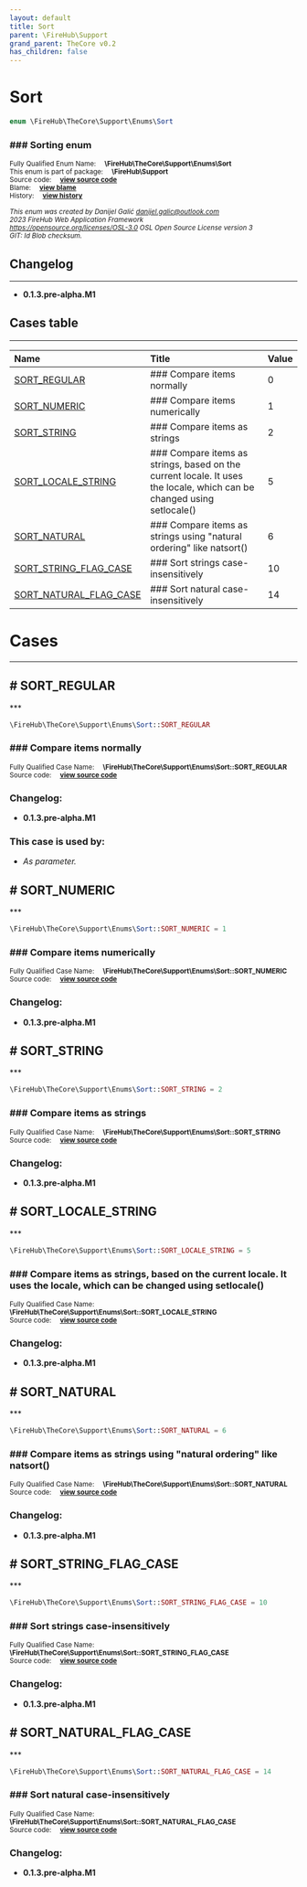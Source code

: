```yaml
---
layout: default
title: Sort
parent: \FireHub\Support
grand_parent: TheCore v0.2
has_children: false
---
```


<link rel="stylesheet" type="text/css" href="/css/style.css" />

# Sort

```php
enum \FireHub\TheCore\Support\Enums\Sort
```

### ### Sorting enum

<sub>Fully Qualified Enum Name:  **\FireHub\TheCore\Support\Enums\Sort**</sub><br>
<sub>This enum is part of package:  **\FireHub\Support**</sub><br>
<sub>Source code:  **[view source code](https://github.com/The-FireHub-Project/TheCore/blob/v1.0/src/support/enums/firehub.Sort.php#L23)**</sub><br>
<sub>Blame:  **[view blame](https://github.com/The-FireHub-Project/TheCore/blame/v1.0/src/support/enums/firehub.Sort.php)**</sub><br>
<sub>History:  **[view history](https://github.com/The-FireHub-Project/TheCore/commits/v1.0/src/support/enums/firehub.Sort.php)**</sub><br>

<sub>_This enum was created by Danijel Galić <danijel.galic@outlook.com>_</sub><br>
<sub>_2023 FireHub Web Application Framework_</sub><br>
<sub>_<https://opensource.org/licenses/OSL-3.0> OSL Open Source License version 3_</sub><br>
<sub>_GIT: $Id$ Blob checksum._</sub><br>

## Changelog
***

* **0.1.3.pre-alpha.M1** 


## Cases table
***

| Name  | Title | Value |
| :---  | :---  | :---  |
|<a href="#sort_regular">SORT_REGULAR</a>|### Compare items normally|0|
|<a href="#sort_numeric">SORT_NUMERIC</a>|### Compare items numerically|1|
|<a href="#sort_string">SORT_STRING</a>|### Compare items as strings|2|
|<a href="#sort_locale_string">SORT_LOCALE_STRING</a>|### Compare items as strings, based on the current locale. It uses the locale, which can be changed using setlocale()|5|
|<a href="#sort_natural">SORT_NATURAL</a>|### Compare items as strings using "natural ordering" like natsort()|6|
|<a href="#sort_string_flag_case">SORT_STRING_FLAG_CASE</a>|### Sort strings case-insensitively|10|
|<a href="#sort_natural_flag_case">SORT_NATURAL_FLAG_CASE</a>|### Sort natural case-insensitively|14|


# Cases
***


<h2><a name="sort_regular"># SORT_REGULAR</a></h2>
***

```php
\FireHub\TheCore\Support\Enums\Sort::SORT_REGULAR
```

### ### Compare items normally

<sub>Fully Qualified Case Name:  **\FireHub\TheCore\Support\Enums\Sort::SORT_REGULAR**</sub><br>
<sub>Source code:  **[view source code](https://github.com/The-FireHub-Project/TheCore/blob/v1.0/src/support/enums/firehub.Sort.php#L29)**</sub><br>

### Changelog:

* **0.1.3.pre-alpha.M1** 

### This case is used by:

* *As parameter.*


<h2><a name="sort_numeric"># SORT_NUMERIC</a></h2>
***

```php
\FireHub\TheCore\Support\Enums\Sort::SORT_NUMERIC = 1
```

### ### Compare items numerically

<sub>Fully Qualified Case Name:  **\FireHub\TheCore\Support\Enums\Sort::SORT_NUMERIC**</sub><br>
<sub>Source code:  **[view source code](https://github.com/The-FireHub-Project/TheCore/blob/v1.0/src/support/enums/firehub.Sort.php#L35)**</sub><br>

### Changelog:

* **0.1.3.pre-alpha.M1** 

<h2><a name="sort_string"># SORT_STRING</a></h2>
***

```php
\FireHub\TheCore\Support\Enums\Sort::SORT_STRING = 2
```

### ### Compare items as strings

<sub>Fully Qualified Case Name:  **\FireHub\TheCore\Support\Enums\Sort::SORT_STRING**</sub><br>
<sub>Source code:  **[view source code](https://github.com/The-FireHub-Project/TheCore/blob/v1.0/src/support/enums/firehub.Sort.php#L41)**</sub><br>

### Changelog:

* **0.1.3.pre-alpha.M1** 

<h2><a name="sort_locale_string"># SORT_LOCALE_STRING</a></h2>
***

```php
\FireHub\TheCore\Support\Enums\Sort::SORT_LOCALE_STRING = 5
```

### ### Compare items as strings, based on the current locale. It uses the locale, which can be changed using setlocale()

<sub>Fully Qualified Case Name:  **\FireHub\TheCore\Support\Enums\Sort::SORT_LOCALE_STRING**</sub><br>
<sub>Source code:  **[view source code](https://github.com/The-FireHub-Project/TheCore/blob/v1.0/src/support/enums/firehub.Sort.php#L47)**</sub><br>

### Changelog:

* **0.1.3.pre-alpha.M1** 

<h2><a name="sort_natural"># SORT_NATURAL</a></h2>
***

```php
\FireHub\TheCore\Support\Enums\Sort::SORT_NATURAL = 6
```

### ### Compare items as strings using "natural ordering" like natsort()

<sub>Fully Qualified Case Name:  **\FireHub\TheCore\Support\Enums\Sort::SORT_NATURAL**</sub><br>
<sub>Source code:  **[view source code](https://github.com/The-FireHub-Project/TheCore/blob/v1.0/src/support/enums/firehub.Sort.php#L53)**</sub><br>

### Changelog:

* **0.1.3.pre-alpha.M1** 

<h2><a name="sort_string_flag_case"># SORT_STRING_FLAG_CASE</a></h2>
***

```php
\FireHub\TheCore\Support\Enums\Sort::SORT_STRING_FLAG_CASE = 10
```

### ### Sort strings case-insensitively

<sub>Fully Qualified Case Name:  **\FireHub\TheCore\Support\Enums\Sort::SORT_STRING_FLAG_CASE**</sub><br>
<sub>Source code:  **[view source code](https://github.com/The-FireHub-Project/TheCore/blob/v1.0/src/support/enums/firehub.Sort.php#L59)**</sub><br>

### Changelog:

* **0.1.3.pre-alpha.M1** 

<h2><a name="sort_natural_flag_case"># SORT_NATURAL_FLAG_CASE</a></h2>
***

```php
\FireHub\TheCore\Support\Enums\Sort::SORT_NATURAL_FLAG_CASE = 14
```

### ### Sort natural case-insensitively

<sub>Fully Qualified Case Name:  **\FireHub\TheCore\Support\Enums\Sort::SORT_NATURAL_FLAG_CASE**</sub><br>
<sub>Source code:  **[view source code](https://github.com/The-FireHub-Project/TheCore/blob/v1.0/src/support/enums/firehub.Sort.php#L65)**</sub><br>

### Changelog:

* **0.1.3.pre-alpha.M1** 

